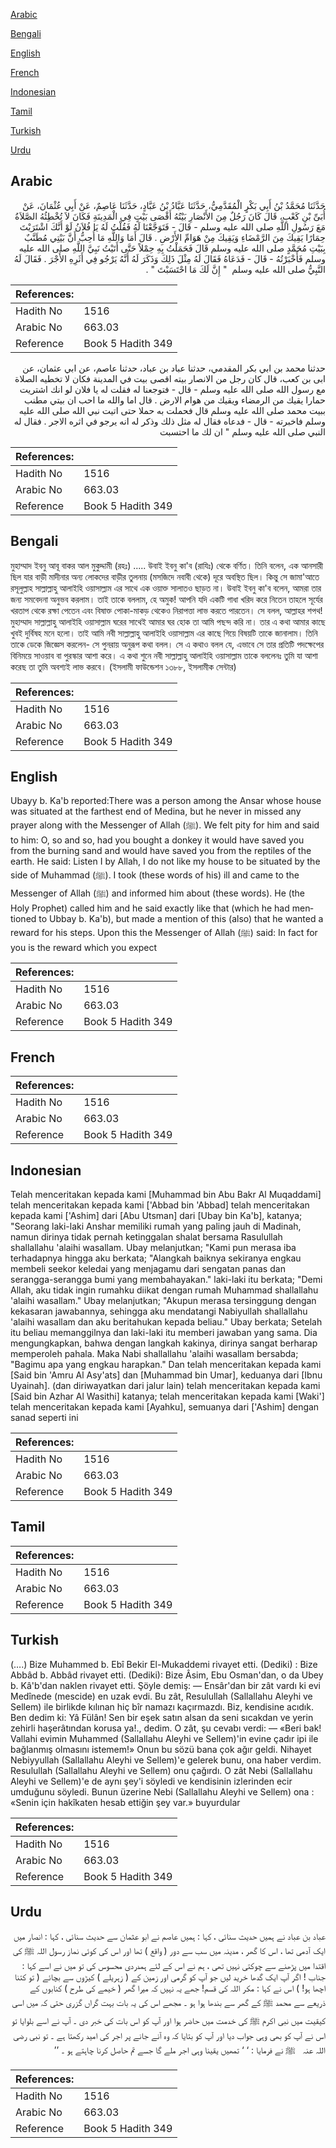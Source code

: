 [Arabic](#arabic)

[Bengali](#bengali)

[English](#english)

[French](#french)

[Indonesian](#indonesian)

[Tamil](#tamil)

[Turkish](#turkish)

[Urdu](#urdu)

## Arabic


<div dir="rtl" lang="ar" style={{fontSize:'larger',backgroundColor:'#f8f9fa',padding:20}}>
حَدَّثَنَا مُحَمَّدُ بْنُ أَبِي بَكْرٍ الْمُقَدَّمِيُّ، حَدَّثَنَا عَبَّادُ بْنُ عَبَّادٍ، حَدَّثَنَا عَاصِمٌ، عَنْ أَبِي عُثْمَانَ، عَنْ أُبَىِّ بْنِ كَعْبٍ، قَالَ كَانَ رَجُلٌ مِنَ الأَنْصَارِ بَيْتُهُ أَقْصَى بَيْتٍ فِي الْمَدِينَةِ فَكَانَ لاَ تُخْطِئُهُ الصَّلاَةُ مَعَ رَسُولِ اللَّهِ صلى الله عليه وسلم - قَالَ - فَتَوَجَّعْنَا لَهُ فَقُلْتُ لَهُ يَا فُلاَنُ لَوْ أَنَّكَ اشْتَرَيْتَ حِمَارًا يَقِيكَ مِنَ الرَّمْضَاءِ وَيَقِيكَ مِنْ هَوَامِّ الأَرْضِ ‏.‏ قَالَ أَمَا وَاللَّهِ مَا أُحِبُّ أَنَّ بَيْتِي مُطَنَّبٌ بِبَيْتِ مُحَمَّدٍ صلى الله عليه وسلم قَالَ فَحَمَلْتُ بِهِ حِمْلاً حَتَّى أَتَيْتُ نَبِيَّ اللَّهِ صلى الله عليه وسلم فَأَخْبَرْتُهُ - قَالَ - فَدَعَاهُ فَقَالَ لَهُ مِثْلَ ذَلِكَ وَذَكَرَ لَهُ أَنَّهُ يَرْجُو فِي أَثَرِهِ الأَجْرَ ‏.‏ فَقَالَ لَهُ النَّبِيُّ صلى الله عليه وسلم ‏ "‏ إِنَّ لَكَ مَا احْتَسَبْتَ ‏"‏ ‏.‏
</div>
<div style={{backgroundColor:'#f8f9fa',padding:20, marginBottom: 10}}><table> <thead> <tr> <th>References:</th> <th></th> </tr> </thead> <tbody><tr><td>Hadith No</td><td>1516</td></tr><tr><td>Arabic No</td><td>663.03</td></tr><tr><td>Reference</td><td>Book 5 Hadith 349</td></tr></tbody></table></div>


<div dir="rtl" lang="ar" style={{fontSize:'larger',backgroundColor:'#f8f9fa',padding:20}}>
حدثنا محمد بن ابي بكر المقدمي، حدثنا عباد بن عباد، حدثنا عاصم، عن ابي عثمان، عن ابى بن كعب، قال كان رجل من الانصار بيته اقصى بيت في المدينة فكان لا تخطيه الصلاة مع رسول الله صلى الله عليه وسلم - قال - فتوجعنا له فقلت له يا فلان لو انك اشتريت حمارا يقيك من الرمضاء ويقيك من هوام الارض . قال اما والله ما احب ان بيتي مطنب ببيت محمد صلى الله عليه وسلم قال فحملت به حملا حتى اتيت نبي الله صلى الله عليه وسلم فاخبرته - قال - فدعاه فقال له مثل ذلك وذكر له انه يرجو في اثره الاجر . فقال له النبي صلى الله عليه وسلم " ان لك ما احتسبت
</div>
<div style={{backgroundColor:'#f8f9fa',padding:20, marginBottom: 10}}><table> <thead> <tr> <th>References:</th> <th></th> </tr> </thead> <tbody><tr><td>Hadith No</td><td>1516</td></tr><tr><td>Arabic No</td><td>663.03</td></tr><tr><td>Reference</td><td>Book 5 Hadith 349</td></tr></tbody></table></div>

## Bengali


<div dir="ltr" lang="bn" style={{fontSize:'larger',backgroundColor:'#f8f9fa',padding:20}}>
মুহাম্মাদ ইবনু আবূ বাকর আল মুকুদ্দামী (রহঃ) ..... উবাই ইবনু কা'ব (রাযিঃ) থেকে বর্ণিত। তিনি বলেন, এক আনসারী ছিল যার বাড়ী মাদীনার অন্য লোকদের বাড়ীর তুলনায় (মসজিদে নবাবী থেকে) দূরে অবস্থিত ছিল। কিন্তু সে জামা'আতে রসূলুল্লাহ সাল্লাল্লাহু আলাইহি ওয়াসাল্লাম এর সাথে এক ওয়াক্ত সালাতও ছাড়ত না। উবাই ইবনু কা'ব বলেন, আমরা তার জন্য সমবেদনা অনুভব করলাম। তাই তাকে বললাম, হে অমুক! আপনি যদি একটি গাধা খরিদ করে নিতেন তাহলে সূর্যের খরতাপ থেকে রক্ষা পেতেন এবং বিষাক্ত পোকা-মাকড় থেকেও নিরাপত্তা লাভ করতে পারতেন। সে বলল, আল্লাহর শপথ! মুহাম্মাদ সাল্লাল্লাহু আলাইহি ওয়াসাল্লাম ঘরের সাথেই আমার ঘর হোক তা আমি পছন্দ করি না। তার এ কথা আমার কাছে খুবই দুর্বিষহ মনে হলো। তাই আমি নবী সাল্লাল্লাহু আলাইহি ওয়াসাল্লাম এর কাছে গিয়ে বিষয়টি তাকে জানালাম। তিনি তাকে ডেকে জিজ্ঞেস করলেন- সে পুনরায় অনুরূপ কথা বলল। সে এ কথাও বলল যে, এভাবে সে তার প্রতিটি পদক্ষেপের বিনিময়ে সাওয়াব বা পুরস্কার আশা করে। এ কথা শুনে নবী সাল্লাল্লাহু আলাইহি ওয়াসাল্লাম তাকে বললেনঃ তুমি যা আশা করেছ তা তুমি অবশ্যই লাভ করবে। (ইসলামী ফাউন্ডেশন ১৩৮৮, ইসলামীক সেন্টার)
</div>
<div style={{backgroundColor:'#f8f9fa',padding:20, marginBottom: 10}}><table> <thead> <tr> <th>References:</th> <th></th> </tr> </thead> <tbody><tr><td>Hadith No</td><td>1516</td></tr><tr><td>Arabic No</td><td>663.03</td></tr><tr><td>Reference</td><td>Book 5 Hadith 349</td></tr></tbody></table></div>

## English


<div dir="ltr" lang="en" style={{fontSize:'larger',backgroundColor:'#f8f9fa',padding:20}}>
Ubayy b. Ka'b reported:There was a person among the Ansar whose house was situated at the farthest end of Medina, but he never in missed any prayer along with the Messenger of Allah (ﷺ). We felt pity for him and said to him: O, so and so, had you bought a donkey it would have saved you from the burning sand and would have saved you from the reptiles of the earth. He said: Listen I by Allah, I do not like my house to be situated by the side of Muhammad (ﷺ). I took (these words of his) ill and came to the Messenger of Allah (ﷺ) and informed him about (these words). He (the Holy Prophet) called him and he said exactly like that (which he had mentioned to Ubbay b. Ka'b), but made a mention of this (also) that he wanted a reward for his steps. Upon this the Messenger of Allah (ﷺ) said: In fact for you is the reward which you expect
</div>
<div style={{backgroundColor:'#f8f9fa',padding:20, marginBottom: 10}}><table> <thead> <tr> <th>References:</th> <th></th> </tr> </thead> <tbody><tr><td>Hadith No</td><td>1516</td></tr><tr><td>Arabic No</td><td>663.03</td></tr><tr><td>Reference</td><td>Book 5 Hadith 349</td></tr></tbody></table></div>

## French


<div dir="ltr" lang="fr" style={{fontSize:'larger',backgroundColor:'#f8f9fa',padding:20}}>

</div>
<div style={{backgroundColor:'#f8f9fa',padding:20, marginBottom: 10}}><table> <thead> <tr> <th>References:</th> <th></th> </tr> </thead> <tbody><tr><td>Hadith No</td><td>1516</td></tr><tr><td>Arabic No</td><td>663.03</td></tr><tr><td>Reference</td><td>Book 5 Hadith 349</td></tr></tbody></table></div>

## Indonesian


<div dir="ltr" lang="id" style={{fontSize:'larger',backgroundColor:'#f8f9fa',padding:20}}>
Telah menceritakan kepada kami [Muhammad bin Abu Bakr Al Muqaddami] telah menceritakan kepada kami ['Abbad bin 'Abbad] telah menceritakan kepada kami ['Ashim] dari [Abu Utsman] dari [Ubay bin Ka'b], katanya; "Seorang laki-laki Anshar memiliki rumah yang paling jauh di Madinah, namun dirinya tidak pernah ketinggalan shalat bersama Rasulullah shallallahu 'alaihi wasallam. Ubay melanjutkan; "Kami pun merasa iba terhadapnya hingga aku berkata; "Alangkah baiknya sekiranya engkau membeli seekor keledai yang menjagamu dari sengatan panas dan serangga-serangga bumi yang membahayakan." laki-laki itu berkata; "Demi Allah, aku tidak ingin rumahku diikat dengan rumah Muhammad shallallahu 'alaihi wasallam." Ubay melanjutkan; "Akupun merasa tersinggung dengan kekasaran jawabannya, sehingga aku mendatangi Nabiyullah shallallahu 'alaihi wasallam dan aku beritahukan kepada beliau." Ubay berkata; Setelah itu beliau memanggilnya dan laki-laki itu memberi jawaban yang sama. Dia mengungkapkan, bahwa dengan langkah kakinya, dirinya sangat berharap memperoleh pahala. Maka Nabi shallallahu 'alaihi wasallam bersabda; "Bagimu apa yang engkau harapkan." Dan telah menceritakan kepada kami [Said bin 'Amru Al Asy'ats] dan [Muhammad bin Umar], keduanya dari [Ibnu Uyainah]. (dan diriwayatkan dari jalur lain) telah menceritakan kepada kami [Said bin Azhar Al Wasithi] katanya; telah menceritakan kepada kami [Waki'] telah menceritakan kepada kami [Ayahku], semuanya dari ['Ashim] dengan sanad seperti ini
</div>
<div style={{backgroundColor:'#f8f9fa',padding:20, marginBottom: 10}}><table> <thead> <tr> <th>References:</th> <th></th> </tr> </thead> <tbody><tr><td>Hadith No</td><td>1516</td></tr><tr><td>Arabic No</td><td>663.03</td></tr><tr><td>Reference</td><td>Book 5 Hadith 349</td></tr></tbody></table></div>

## Tamil


<div dir="ltr" lang="ta" style={{fontSize:'larger',backgroundColor:'#f8f9fa',padding:20}}>

</div>
<div style={{backgroundColor:'#f8f9fa',padding:20, marginBottom: 10}}><table> <thead> <tr> <th>References:</th> <th></th> </tr> </thead> <tbody><tr><td>Hadith No</td><td>1516</td></tr><tr><td>Arabic No</td><td>663.03</td></tr><tr><td>Reference</td><td>Book 5 Hadith 349</td></tr></tbody></table></div>

## Turkish


<div dir="ltr" lang="tr" style={{fontSize:'larger',backgroundColor:'#f8f9fa',padding:20}}>
(….) Bize Muhammed b. Ebî Bekir El-Mukaddemi rivayet etti. (Dediki) : Bize Abbâd b. Abbâd rivayet etti. (Dediki): Bize Âsim, Ebu Osman'dan, o da Ubey b. Kâ'b'dan naklen rivayet etti. Şöyle demiş: — Ensâr'dan bir zât vardı ki evi Medînede (mescide) en uzak evdi. Bu zât, Resulullah (Sallallahu Aleyhi ve Sellem) ile birlikde kılınan hiç bîr namazı kaçırmazdı. Biz, kendisine acıdık. Ben dedim ki: Yâ Fülân! Sen bir eşek satın alsan da seni sıcakdan ve yerin zehirli haşerâtından korusa ya!., dedim. O zât, şu cevabı verdi: — «Beri bak! Vallahi evimin Muhammed (Sallallahu Aleyhi ve Sellem)'in evine çadır ipi ile bağlanmış olmasını istemem!» Onun bu sözü bana çok ağır geldi. Nihayet Nebiyyullah (Sallallahu Aleyhi ve Sellem)'e gelerek bunu, ona haber verdim. Resulullah (Sallallahu Aleyhi ve Sellem) onu çağırdı. O zât Nebi (Sallallahu Aleyhi ve Sellem)'e de aynı şey'i söyledi ve kendisinin izlerinden ecir umduğunu söyledi. Bunun üzerine Nebi (Sallallahu Aleyhi ve Sellem) ona : «Senin için hakîkaten hesab ettiğin şey var.» buyurdular
</div>
<div style={{backgroundColor:'#f8f9fa',padding:20, marginBottom: 10}}><table> <thead> <tr> <th>References:</th> <th></th> </tr> </thead> <tbody><tr><td>Hadith No</td><td>1516</td></tr><tr><td>Arabic No</td><td>663.03</td></tr><tr><td>Reference</td><td>Book 5 Hadith 349</td></tr></tbody></table></div>

## Urdu


<div dir="rtl" lang="ur" style={{fontSize:'larger',backgroundColor:'#f8f9fa',padding:20}}>
عباد بن عباد نے ہمیں حدیث سنائی ، کہا : ہمیں عاصم نے ابو عثمان سے حدیث سنائی ، کہا : انصار میں ایک آدمی تھا ، اس کا گھر ، مدینہ میں سب سے دور ( واقع ) تھا اور اس کی کوئی نماز رسول اللہ ﷺ کی اقتدا میں پڑھنے سے چوکتی نہیں تھی ، ہم نے اس کے لئے ہمدردی محسوس کی تو میں نے اسے کہا : جناب ! اگر آپ ایک گدھا خرید لیں جو آپ کو گرمی اور زمین کے ( زہریلے ) کیڑوں سے بچائے ( تو کتنا اچھا ہو! ) اس نے کہا : مکر اللہ کی قسم! جھے یہ نہیں کہ میرا گھر ( خیمے کی طرح ) کنابوں کے ذریعے سے محمد ﷺ کے گھر سے بندھا ہوا ہو ۔ مجھے اس کی یہ بات بہت گراں گزری حتی کہ میں اسی کیقیت میں نبی اکرم ﷺ کی خدمت میں حاضر ہوا اور آپ کو اس بات کی خبر دی ۔ آپ نے اسے بلوایا تو اس نے آپ کو بھی وہی جواب دیا اور آپ کو بتایا کہ وہ آنے جانے پر اجر کی امید رکھتا ہے ۔ تو نبی ‌رضی ‌اللہ ‌عنہ ‌ ‌ ﷺ نے فرمایا : ‘ ‘ تمھیں یقینا وہی اجر ملے گا جسے تم حاصل کرنا چاہتے ہو ۔ ’’
</div>
<div style={{backgroundColor:'#f8f9fa',padding:20, marginBottom: 10}}><table> <thead> <tr> <th>References:</th> <th></th> </tr> </thead> <tbody><tr><td>Hadith No</td><td>1516</td></tr><tr><td>Arabic No</td><td>663.03</td></tr><tr><td>Reference</td><td>Book 5 Hadith 349</td></tr></tbody></table></div>